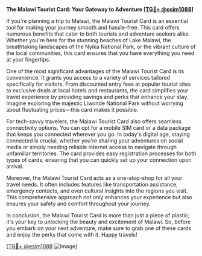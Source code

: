 **The Malawi Tourist Card: Your Gateway to Adventure [[TG💪+ @esim1088](https://t.me/s/esim1088)]**

If you're planning a trip to Malawi, the Malawi Tourist Card is an essential tool for making your journey smooth and hassle-free. This card offers numerous benefits that cater to both tourists and adventure seekers alike. Whether you're here for the stunning beaches of Lake Malawi, the breathtaking landscapes of the Nyika National Park, or the vibrant culture of the local communities, this card ensures that you have everything you need at your fingertips.

One of the most significant advantages of the Malawi Tourist Card is its convenience. It grants you access to a variety of services tailored specifically for visitors. From discounted entry fees at popular tourist sites to exclusive deals at local hotels and restaurants, the card simplifies your travel experience by providing savings and perks that enhance your stay. Imagine exploring the majestic Liwonde National Park without worrying about fluctuating prices—this card makes it possible.

For tech-savvy travelers, the Malawi Tourist Card also offers seamless connectivity options. You can opt for a mobile SIM card or a data package that keeps you connected wherever you go. In today's digital age, staying connected is crucial, whether you're sharing your adventures on social media or simply needing reliable internet access to navigate through unfamiliar territories. The card provides easy registration processes for both types of cards, ensuring that you can quickly set up your connection upon arrival.

Moreover, the Malawi Tourist Card acts as a one-stop-shop for all your travel needs. It often includes features like transportation assistance, emergency contacts, and even cultural insights into the regions you visit. This comprehensive approach not only enhances your experience but also ensures your safety and comfort throughout your journey.

In conclusion, the Malawi Tourist Card is more than just a piece of plastic; it's your key to unlocking the beauty and excitement of Malawi. So, before you embark on your next adventure, make sure to grab one of these cards and enjoy the perks that come with it. Happy travels!

[[TG💪+ @esim1088](https://t.me/s/esim1088) ![Image](https://i.postimg.cc/Y0z9fWf4/image.png)]